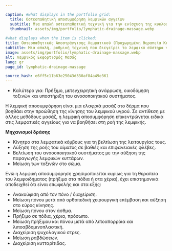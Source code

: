 ```yaml
---

caption: #what displays in the portfolio grid:
  title: Οστεοπαθητική αποσυμφόρηση λεμφικών αγγείων
  subtitle: Μια απαλή οστεοπαθητική τεχνική για την ενίσχυση της κυκλοφορίας, τη μείωση της διατήρησης υγρών και την υποστήριξη της φυσικής διαδικασίας αποτοξίνωσης του σώματος.
  thumbnail: assets/img/portfolio/lymphatic-drainage-massage.webp
  
#what displays when the item is clicked:
title: Οστεοπαθητικός Αποστράγγισης Λεμφατικού (Προχωρημένη Θεραπεία Κυκλοφορίας και Αποτοξίνωσης)
subtitle: Μια απαλή, ρυθμική τεχνική που διεγείρει το λεμφικό σύστημα για την προώθηση της αποτοξίνωσης, τη μείωση του πρήξιμου και την υποστήριξη της ανοσολογικής λειτουργίας. Αυτή η προσέγγιση είναι ιδιαίτερα ωφέλιμη για την ανάρρωση μετά από χειρουργική επέμβαση, τη φλεγμονή και τη διατήρηση υγρών.
image: assets/img/portfolio/lymphatic-drainage-massage.webp
alt: Λεμφικός Εκφορτισμός Μασάζ
lang: gr
page_id: lymphatic-drainage-massage

source_hash: e6ff5c11b63e25043d330af84a49e361
---
```

- Καλύτερο για: Πρήξιμο, μετεγχειρητική ανάρρωση, οικοδόμηση τοξινών και υποστήριξη του ανοσοποιητικού συστήματος.

Η λεμφική αποσυμφόρηση είναι μια ελαφριά μασάζ στο δέρμα που βοηθάει στην προώθηση της κίνησης του λεμφικού υγρού. Σε αντίθεση με άλλες μεθόδους μασάζ, η λεμφική αποσυμφόρηση επικεντρώνεται ειδικά στις λεμφατικές αγγείους για να βοηθήσει στη ροή της λεμφικής.

**Μηχανισμοί δράσης**
- Κίνητρο στα λεμφατικά κόμβους για τη βελτίωση της λειτουργίας τους.
- Αύξηση της ροής του αίματος σε βαθιές και επιφανειακές φλέβες.
- Βελτίωση του ανοσοποιητικού συστήματος με την αύξηση της παραγωγής λεμφικών κυττάρων.
- Μείωση των τοξινών στο σώμα.

Ενώ η λεμφική αποσυμφόρηση χρησιμοποιείται κυρίως για τη θεραπεία του λεμφοιδήματος (πρήξιμο στα πόδια ή στα χέρια), έχει επιστημονικά αποδειχθεί ότι είναι επωφελής και στα εξής:
- Ανακούφιση από τον πόνο / διαχείριση.
- Μείωση πόνου μετά από ορθοπεδική χειρουργική επέμβαση και αύξηση στο εύρος κίνησης.
- Μείωση πόνου στον άσθμα.
- Πρήξιμο σε πόδια, χέρια, πρόσωπο.
- Μείωση πρήξιμου και πόνου μετά από λιποαπορρόια και λιποαβδομινοπλαστική.
- Διαχείριση ψυχολογικού στρες.
- Μείωση ραβδώσεων.
- Διαχείριση κυτταρίτιδας.